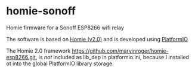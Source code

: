 # homie-sonoff
Homie firmware for a Sonoff ESP8266 wifi relay

The software is based on [Homie (v2.0)](https://github.com/marvinroger/homie-esp8266) and is developed using [PlatformIO](https://github.com/platformio)

The Homie 2.0 framework https://github.com/marvinroger/homie-esp8266.git, is *not* included as lib_dep in platformio.ini, because I installed ot into the global PlatformIO library storage.

